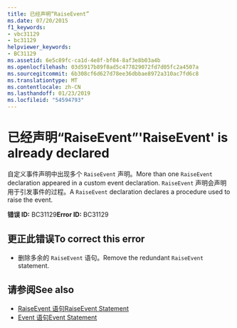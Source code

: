 ```yaml
---
title: 已经声明“RaiseEvent”
ms.date: 07/20/2015
f1_keywords:
- vbc31129
- bc31129
helpviewer_keywords:
- BC31129
ms.assetid: 6e5c89fc-ca1d-4e8f-bf04-8af3e8b03a4b
ms.openlocfilehash: 03d5917b89f8ad5c477829072fd7d05fc2a4507a
ms.sourcegitcommit: 6b308cf6d627d78ee36dbbae8972a310ac7fd6c8
ms.translationtype: MT
ms.contentlocale: zh-CN
ms.lasthandoff: 01/23/2019
ms.locfileid: "54594793"
---
```

# <a name="raiseevent-is-already-declared"></a><span data-ttu-id="d66d3-102">已经声明“RaiseEvent”</span><span class="sxs-lookup"><span data-stu-id="d66d3-102">'RaiseEvent' is already declared</span></span>
<span data-ttu-id="d66d3-103">自定义事件声明中出现多个 `RaiseEvent` 声明。</span><span class="sxs-lookup"><span data-stu-id="d66d3-103">More than one `RaiseEvent` declaration appeared in a custom event declaration.</span></span> <span data-ttu-id="d66d3-104">`RaiseEvent` 声明会声明用于引发事件的过程。</span><span class="sxs-lookup"><span data-stu-id="d66d3-104">A `RaiseEvent` declaration declares a procedure used to raise the event.</span></span>  
  
 <span data-ttu-id="d66d3-105">**错误 ID:** BC31129</span><span class="sxs-lookup"><span data-stu-id="d66d3-105">**Error ID:** BC31129</span></span>  
  
## <a name="to-correct-this-error"></a><span data-ttu-id="d66d3-106">更正此错误</span><span class="sxs-lookup"><span data-stu-id="d66d3-106">To correct this error</span></span>  
  
-   <span data-ttu-id="d66d3-107">删除多余的 `RaiseEvent` 语句。</span><span class="sxs-lookup"><span data-stu-id="d66d3-107">Remove the redundant `RaiseEvent` statement.</span></span>  
  
## <a name="see-also"></a><span data-ttu-id="d66d3-108">请参阅</span><span class="sxs-lookup"><span data-stu-id="d66d3-108">See also</span></span>
- [<span data-ttu-id="d66d3-109">RaiseEvent 语句</span><span class="sxs-lookup"><span data-stu-id="d66d3-109">RaiseEvent Statement</span></span>](../../visual-basic/language-reference/statements/raiseevent-statement.md)
- [<span data-ttu-id="d66d3-110">Event 语句</span><span class="sxs-lookup"><span data-stu-id="d66d3-110">Event Statement</span></span>](../../visual-basic/language-reference/statements/event-statement.md)
